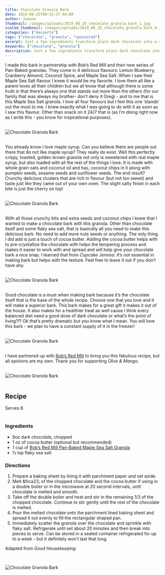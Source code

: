 ```yaml
---
title: Chocolate Granola Bark
date: 2019-08-25T09:53:37-04:00
author: Joanne
thumbnail: /images/uploads/2019_08_25_chocolate_granola_bark_1.jpg
scaled_thumbnail: /images/uploads/2019_08_25_chocolate_granola_bark_0.jpg
categories: ["desserts"]
tags: ["chocolate", "granola", "sponsored"]
excerpt: Just a few ingredients transform plain dark chocolate into a sweet and nutty treat
keywords: ["chocolate", "granola"]
description: Just a few ingredients transform plain dark chocolate into a sweet and nutty treat
---
```


I made this bark in partnership with Bob’s Red Mill and their new series of Pan-Baked granolas. They come in 4 delicious flavours: Lemon Blueberry, Cranberry Almond, Coconut Spice, and Maple Sea Salt. When I saw their Maple Sea Salt flavour I knew it would be my favorite. I love them all like a parent loves all their children but we all know that although there is some truth in that there’s always one that stands out more than the others (for our family that was always my brother- don’t deny it Greg) - and to me that is this Maple Sea Salt granola. I love all four flavours but I feel this one ‘stands’ out the most to me. I knew exactly what I was going to do with it as soon as I saw this flavour. Other than snack on it 24/7 that is (as I’m doing right now as I write this - you know for inspirational purposes). 
</br>
</br>

![Chocolate Granola Bark](/images/uploads/2019_08_25_chocolate_granola_bark_2.jpg)
</br>
</br>

You already know I love maple syrup. Can you believe there are people out there that do not like maple syrup? They really do exist. Well this perfectly crispy, toasted, golden brown granola not only is sweetened with real maple syrup, but also loaded with all the rest of the things I love. It is made with whole grain oats and coconut oil and has, coconut chips in it along with pumpkin seeds, sesame seeds and sunflower seeds. The end result? Crunchy delicious clusters that are rich in flavour (but not too sweet) and taste just like they came out of your own oven. The slight salty finish in each bite is just the cherry on top! 
</br>
</br>

![Chocolate Granola Bark](/images/uploads/2019_08_25_chocolate_granola_bark_3.jpg)
</br>
</br>

With all those crunchy bits and extra seeds and coconut chips I knew that I wanted to make a chocolate bark with this granola. Other than chocolate itself and some flaky sea salt, that is basically all you need to make this delicious bark. No need to add more nuts seeds or anything. The only thing I did add is just a touch of cocoa butter. Adding the cocoa butter helps with to pre-crystallize the chocolate with helps the tempering process and makes it easier to work with and spread and will help give your chocolate bark a nice snap. I learned that from _Cupcake Jemma_. It’s not essential in making bark but helps with the texture. Feel free to leave it out if you don’t have any. 
</br>
</br>

![Chocolate Granola Bark](/images/uploads/2019_08_25_chocolate_granola_bark_4.jpg)
</br>
</br>

Good chocolate is a must when making bark because it’s the chocolate itself that is the base of the whole recipe. Choose one that you love and it will make a superior bark. This bark makes for a great gift it makes it out of the house. It also makes for a healthier treat as well cause I think every balanced diet need a good dose of dark chocolate or what’s the point of living?!? Ok that’s pretty dramatic but you know what I mean. You will love this bark - we plan to have a constant supply of it in the freezer! 
</br>
</br>

![Chocolate Granola Bark](/images/uploads/2019_08_25_chocolate_granola_bark_5.jpg)
</br>
</br>

I have partnered up with <span class="highlight"><a rel="nofollow" href="https://www.bobsredmill.com/?utm_source=TheOliveAndMango&utm_medium=influencer&utm_campaign=bobsredmill">Bob’s Red Mill</a></span> to bring you this fabulous recipe, but all opinions are my own. Thank you for supporting _Olive & Mango_.
</br>
</br>

![Chocolate Granola Bark](/images/uploads/2019_08_25_chocolate_granola_bark_6.jpg)
</br>
</br>

## Recipe
Serves 8
</br>
</br>

### Ingredients

* <span itemprop="ingredients">8oz dark chocolate, chopped </span>
* <span itemprop="ingredients">1 oz of cocoa butter (optional but recommended) </span>
* <span itemprop="ingredients">1 cup of <span class="highlight"><a rel="nofollow" href="https://www.bobsredmill.com/maple-sea-salt-pan-baked-granola.html">Bob’s Red Mill Pan-Baked Maple Sea Salt Granola</a></span> </span>
* <span itemprop="ingredients">&frac12; tsp flaky sea salt </span>

### Directions

1. Prepare a baking sheet by lining it with parchment paper and set aside. 
2. Melt &frca23; of the chopped chocolate and the cocoa butter if using in a double boiler or in the microwave at 20 second intervals, until chocolate is melted and smooth.  
3. Take off the double boiler and heat and stir in the remaining 1/3 of the chopped chocolate. Continue to stir gently until the rest of the chocolate is melted. 
4. Pour the melted chocolate onto the parchment lined baking sheet and spread it out evenly to fill the rectangular shaped pan. 
5. Immediately scatter the granola over the chocolate and sprinkle with flaky salt. Refrigerate until set about 20 minutes and then break into pieces to serve. Can be stored in a sealed container refrigerated for up to a week - but it definitely won’t last that long. 

Adapted from _Good Housekeeping_

</br>

![Chocolate Granola Bark](/images/uploads/2019_08_25_chocolate_granola_bark_7.jpg)